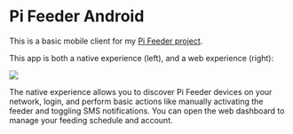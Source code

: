 # Pi Feeder Android

This is a basic mobile client for my [Pi Feeder project](https://github.com/afollestad/pi-feeder).

This app is both a native experience (left), and a web experience (right):

<img src="https://raw.githubusercontent.com/afollestad/pi-feeder-android/master/showcase.png" />

The native experience allows you to discover Pi Feeder devices on your network, login, and perform
basic actions like manually activating the feeder and toggling SMS notifications. You can open the
web dashboard to manage your feeding schedule and account.
